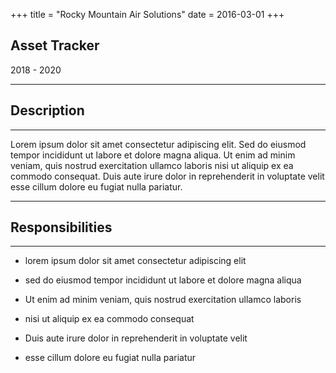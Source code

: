 +++
title = "Rocky Mountain Air Solutions"
date = 2016-03-01
+++
## Asset Tracker
2018 - 2020


---
## Description
---

Lorem ipsum dolor sit amet consectetur adipiscing elit. Sed do eiusmod tempor incididunt ut labore et dolore magna aliqua. Ut enim ad minim veniam, quis nostrud exercitation ullamco laboris nisi ut aliquip ex ea commodo consequat. Duis aute irure dolor in reprehenderit in voluptate velit esse cillum dolore eu fugiat nulla pariatur.


---
## Responsibilities
---

- lorem ipsum dolor sit amet consectetur adipiscing elit 

- sed do eiusmod tempor incididunt ut labore et dolore magna aliqua

- Ut enim ad minim veniam, quis nostrud exercitation ullamco laboris

- nisi ut aliquip ex ea commodo consequat

- Duis aute irure dolor in reprehenderit in voluptate velit

- esse cillum dolore eu fugiat nulla pariatur
